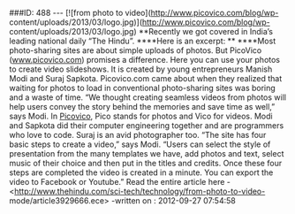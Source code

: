 ###ID: 488 \--- [![from photo to video](http://www.picovico.com/blog/wp-
content/uploads/2013/03/logo.jpg)](http://www.picovico.com/blog/wp-
content/uploads/2013/03/logo.jpg) **Recently we got covered in India’s leading
national daily “The Hindu”. ****Here is an excerpt: ** ****Most photo-sharing
sites are about simple uploads of photos. But PicoVico (www.picovico.com)
promises a difference. Here you can use your photos to create video
slideshows. It is created by young entrepreneurs Manish Modi and Suraj
Sapkota. Picovico.com came about when they realized that waiting for photos to
load in conventional photo-sharing sites was boring and a waste of time. “We
thought creating seamless videos from photos will help users convey the story
behind the memories and save time as well,” says Modi. In
[Picovico](http://www.picovico.com), Pico stands for photos and Vico for
videos. Modi and Sapkota did their computer engineering together and are
programmers who love to code. Suraj is an avid photographer too. “The site has
four basic steps to create a video,” says Modi. “Users can select the style of
presentation from the many templates we have, add photos and text, select
music of their choice and then put in the titles and credits. Once these four
steps are completed the video is created in a minute. You can export the video
to Facebook or Youtube.” Read the entire article here -
<http://www.thehindu.com/sci-tech/technology/from-photo-to-video-
mode/article3929666.ece> -written on : 2012-09-27 07:54:58


